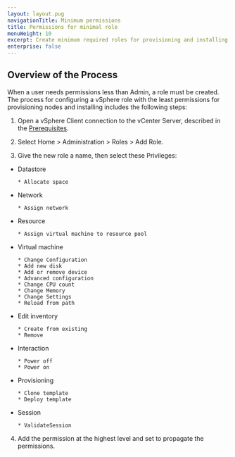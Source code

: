 ```yaml
---
layout: layout.pug
navigationTitle: Minimum permissions
title: Permissions for minimal role
menuWeight: 10
excerpt: Create minimum required roles for provisioning and installing in vSphere
enterprise: false
---
```


## Overview of the Process

When a user needs permissions less than Admin, a role must be created. The process for configuring a vSphere role with the least permissions for provisioning nodes and installing includes the following steps:

1.   Open a vSphere Client connection to the vCenter Server, described in the [Prerequisites][prerequisites].

1.   Select Home > Administration > Roles > Add Role.

1.   Give the new role a name, then select these Privileges:

-   Datastore

        * Allocate space
-   Network

        * Assign network
-   Resource

        * Assign virtual machine to resource pool
-   Virtual machine

        * Change Configuration
        * Add new disk
        * Add or remove device
        * Advanced configuration
        * Change CPU count
        * Change Memory
        * Change Settings
        * Reload from path

-   Edit inventory

        * Create from existing
        * Remove    

-   Interaction

        * Power off
        * Power on    

-   Provisioning

        * Clone template
        * Deploy template   

-   Session

        * ValidateSession    
   
4.   Add the permission at the highest level and set to propagate the permissions.

[prerequisites]: ../../prerequisites/